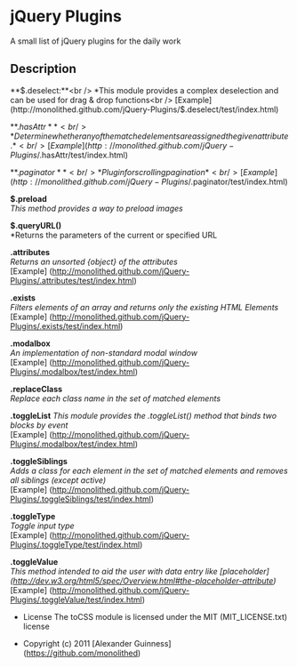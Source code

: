 # jQuery Plugins

A small list of jQuery plugins for the daily work

## Description

**$.deselect:**<br />
*This module provides a complex deselection and can be used for drag & drop functions<br />
[Example] (http://monolithed.github.com/jQuery-Plugins/$.deselect/test/index.html)<br />

**$.hasAttr**<br />
*Determine whether any of the matched elements are assigned the given attribute.*<br />
[Example] (http://monolithed.github.com/jQuery-Plugins/$.hasAttr/test/index.html)<br />

**$.paginator**<br />
*Plugin for scrolling pagination*<br />
[Example] (http://monolithed.github.com/jQuery-Plugins/$.paginator/test/index.html)<br />

**$.preload**<br />
*This method provides a way to preload images*<br />

**$.queryURL()**<br />
*Returns the parameters of the current or specified URL<br />

**.attributes**<br />
*Returns an unsorted {object} of the attributes*<br />
[Example] (http://monolithed.github.com/jQuery-Plugins/.attributes/test/index.html)<br />

**.exists**<br />
*Filters elements of an array and returns only the existing HTML Elements*<br />
[Example] (http://monolithed.github.com/jQuery-Plugins/.exists/test/index.html)<br />

**.modalbox**<br />
*An implementation of non-standard modal window*<br />
[Example] (http://monolithed.github.com/jQuery-Plugins/.modalbox/test/index.html)<br />

**.replaceClass**<br />
*Replace each class name in the set of matched elements*<br />

**.toggleList**
*This module provides the .toggleList() method that binds two blocks by event*<br />
[Example] (http://monolithed.github.com/jQuery-Plugins/.modalbox/test/index.html)<br />

**.toggleSiblings**<br />
*Adds a class for each element in the set of matched elements and removes all siblings (except active)*<br />
[Example] (http://monolithed.github.com/jQuery-Plugins/.toggleSiblings/test/index.html)<br />

**.toggleType**<br />
*Toggle input type*<br />
[Example] (http://monolithed.github.com/jQuery-Plugins/.toggleType/test/index.html)<br />

**.toggleValue**<br />
*This method intended to aid the user with data entry like [placeholder] (http://dev.w3.org/html5/spec/Overview.html#the-placeholder-attribute)*<br />
[Example] (http://monolithed.github.com/jQuery-Plugins/.toggleValue/test/index.html)<br />

* License
    The toCSS module is licensed under the MIT (MIT_LICENSE.txt) license

* Copyright (c) 2011 [Alexander Guinness] (https://github.com/monolithed)
